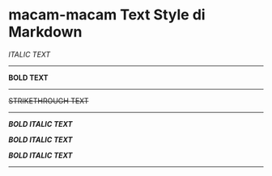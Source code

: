 # macam-macam Text Style di Markdown

_ITALIC TEXT_
___
**BOLD TEXT**
___
~~STRIKETHROUGH TEXT~~
___
_**BOLD ITALIC TEXT**_

**_BOLD ITALIC TEXT_**

***BOLD ITALIC TEXT***
___